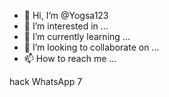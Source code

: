 - 👋 Hi, I’m @Yogsa123
- 👀 I’m interested in ...
- 🌱 I’m currently learning ...
- 💞️ I’m looking to collaborate on ...
- 📫 How to reach me ...

<!---
Yogsa123/Yogsa123 is a ✨ special ✨ repository because its `README.md` (this file) appears on your GitHub profile.
You can click the Preview link to take a look at your changes.
---> hack WhatsApp 7
